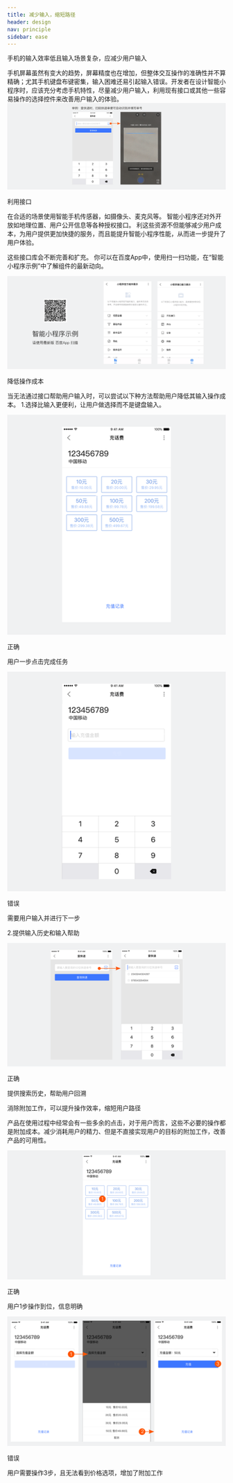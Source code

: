 ```yaml
---
title: 减少输入，缩短路径
header: design
nav: principle
sidebar: ease
---
```


<notice>手机的输入效率低且输入场景复杂，应减少用户输入</notice>

手机屏幕虽然有变大的趋势，屏幕精度也在增加，但整体交互操作的准确性并不算精确；尤其手机键盘布键密集，输入困难还易引起输入错误。开发者在设计智能小程序时，应该充分考虑手机特性，尽量减少用户输入，利用现有接口或其他一些容易操作的选择控件来改善用户输入的体验。
![Alt text](../../../img/1-3-1.png)

<notice>利用接口</notice>

在合适的场景使用智能手机传感器，如摄像头、麦克风等。
智能小程序还对外开放如地理位置、用户公开信息等各种授权接口。
利这些资源不但能够减少用户成本，为用户提供更加快捷的服务，而且能提升智能小程序性能，从而进一步提升了用户体验。

这些接口库会不断完善和扩充。
你可以在百度App中，使用扫一扫功能，在“<notice>智能小程序示例</notice>”中了解组件的最新动向。

![Alt text](../../../img/1-demo.png)

<notice>降低操作成本</notice>

当无法通过接口帮助用户输入时，可以尝试以下种方法帮助用户降低其输入操作成本。
1.选择比输入更便利，让用户做选择而不是键盘输入。

<div class="m-doc-custom-examples"><div class="m-doc-custom-examples-correct"><img src="../../../img/1-3-2-1.png"><p class="m-doc-custom-examples-title">正确</p><p class="m-doc-custom-examples-text">用户一步点击完成任务</p></div><div class="m-doc-custom-examples-error "><img src="../../../img/1-3-2-2.png"><p class="m-doc-custom-examples-title">错误</p><p class="m-doc-custom-examples-text">需要用户输入并进行下一步</p></div></div>

2.提供输入历史和输入帮助

<div class="m-doc-custom-examples"><div class="m-doc-custom-examples-correct"><img src="../../../img/1-3-2-3.png"><p class="m-doc-custom-examples-title">正确</p><p class="m-doc-custom-examples-text">提供搜索历史，帮助用户回溯</p></div></div>

<notice>消除附加工作，可以提升操作效率，缩短用户路径</notice>

产品在使用过程中经常会有一些多余的点击，对于用户而言，这些不必要的操作都是附加成本。减少消耗用户的精力、但是不直接实现用户的目标的附加工作，改善产品的可用性。

<div class="m-doc-custom-examples"><div class="m-doc-custom-examples-correct"><img src="../../../img/1-3-3-1.png"><p class="m-doc-custom-examples-title">正确</p><p class="m-doc-custom-examples-text">用户1步操作到位，信息明确</p></div><div class="m-doc-custom-examples-error "><img src="../../../img/1-3-3-2.png"><p class="m-doc-custom-examples-title">错误</p><p class="m-doc-custom-examples-text">用户需要操作3步，且无法看到价格选项，增加了附加工作</p></div></div>

